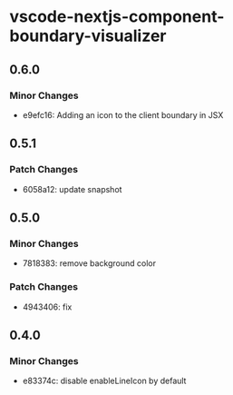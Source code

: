 # vscode-nextjs-component-boundary-visualizer

## 0.6.0

### Minor Changes

- e9efc16: Adding an icon to the client boundary in JSX

## 0.5.1

### Patch Changes

- 6058a12: update snapshot

## 0.5.0

### Minor Changes

- 7818383: remove background color

### Patch Changes

- 4943406: fix

## 0.4.0

### Minor Changes

- e83374c: disable enableLineIcon by default
